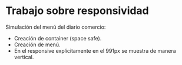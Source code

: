 # Trabajo sobre responsividad
Simulación del menú del diario comercio:

- Creación de container (space safe).
- Creación de menú.
- En el responsive explicitamente en el 991px se muestra de manera vertical.